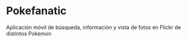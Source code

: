 # Pokefanatic
 Aplicación móvil de búsqueda, información y vista de fotos en Flickr de distintos Pokemon
